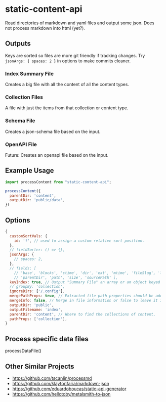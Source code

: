 # static-content-api

Read directories of markdown and yaml files and output some json. Does not process markdown into html (yet?).

## Outputs

Keys are sorted so files are more git friendly if tracking changes. Try `jsonArgs: { spaces: 2 }` in options to make commits cleaner.

### Index Summary File

Creates a big file with all the content of all the content types.

### Collection Files

A file with just the items from that collection or content type.

### Schema File

Creates a json-schema file based on the input.

### OpenAPI File

Future: Creates an openapi file based on the input.

## Example Usage

```javascript
import processContent from "static-content-api";

processContent({
  parentDir: 'content',
  outputDir: 'public/data',
})
```

## Options

```javascript
{
  customSortVals: {
    id: '!', // used to assign a custom relative sort position.
  },
  // fieldSorter: () => {},
  jsonArgs: {
    // spaces: 2,
  },
  // fields: [
    // 'base', 'blocks', 'ctime', 'dir', 'ext', 'mtime', 'fileSlug', 'language', 'name', 'pathParts',
    // 'parentDir', 'path', 'size', 'sourcePath' ],
  keyIndex: true, // Output "Summary File" an array or an object keyed by collection.
  // groupBy: 'collection',
  ignoreDirs: ['/.config'],
  mergePathProps: true, // Extracted file path properties should be added to top level data. Otherwise within `info.pathProps`.
  mergeInfo: false, // Merge in file information or false to leave it inside the `info` property.
  outputDir: 'public',
  outputFilename: 'index',
  parentDir: 'content', // Where to find the collections of content.
  pathProps: ['collection'],
}
```

## Process specific data files

processDataFile()

## Other Similar Projects

* https://github.com/tscanlin/processmd
* https://github.com/klaytonfaria/markdown-json
* https://github.com/eduardoboucas/static-api-generator
* https://github.com/hellotoby/metalsmith-to-json

